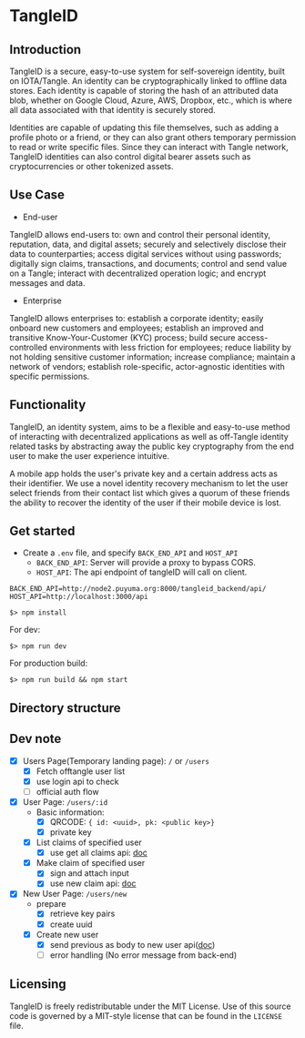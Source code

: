 # TangleID

## Introduction

TangleID is a secure, easy-to-use system for self-sovereign identity,
built on IOTA/Tangle. An identity can be cryptographically linked to
offline data stores. Each identity is capable of storing the hash of
an attributed data blob, whether on Google Cloud, Azure, AWS, Dropbox,
etc., which is where all data associated with that identity is securely
stored.

Identities are capable of updating this file themselves, such as adding
a profile photo or a friend, or they can also grant others temporary
permission to read or write specific files. Since they can interact with
Tangle network, TangleID identities can also control digital bearer assets
such as cryptocurrencies or other tokenized assets.

## Use Case

* End-user

TangleID allows end-users to: own and control their personal identity,
reputation, data, and digital assets; securely and selectively disclose
their data to counterparties; access digital services without using
passwords; digitally sign claims, transactions, and documents; control and
send value on a Tangle; interact with decentralized operation logic; and
encrypt messages and data.

* Enterprise

TangleID allows enterprises to: establish a corporate identity; easily
onboard new customers and employees; establish an improved and transitive
Know-Your-Customer (KYC) process; build secure access-controlled
environments with less friction for employees; reduce liability by not
holding sensitive customer information; increase compliance; maintain a
network of vendors; establish role-specific, actor-agnostic identities
with specific permissions.

## Functionality

TangleID, an identity system, aims to be a flexible and easy-to-use method
of interacting with decentralized applications as well as off-Tangle
 identity related tasks by abstracting away the public key cryptography from
the end user to make the user experience intuitive.

A mobile app holds the user's private key and a certain address acts as
their identifier. We use a novel identity recovery mechanism to let the
user select friends from their contact list which gives a quorum of these
friends the ability to recover the identity of the user if their mobile
device is lost.

## Get started

- Create a `.env` file, and specify `BACK_END_API` and `HOST_API`
  - `BACK_END_API`: Server will provide a proxy to bypass CORS.
  - `HOST_API`: The api endpoint of tangleID will call on client.

```
BACK_END_API=http://node2.puyuma.org:8000/tangleid_backend/api/
HOST_API=http://localhost:3000/api
```

```
$> npm install
```

For dev:

```
$> npm run dev
```

For production build:

```
$> npm run build && npm start
```

## Directory structure

## Dev note

- [x] Users Page(Temporary landing page): `/` or `/users`
  - [x] Fetch offtangle user list
  - [x] use login api to check
  - [ ] official auth flow

- [x] User Page: `/users/:id`
  - Basic information:
    - [x] QRCODE: `{ id: <uuid>, pk: <public key>}`
    - [x] private key
  - [x] List claims of specified user
    - [x] use get all claims api: [doc](https://hackmd.io/s/Sku7aPFkM#)
  - [x] Make claim of specified user
    - [x] sign and attach input
    - [x] use new claim api: [doc](https://hackmd.io/s/HJyzQvF1z)

- [x] New User Page: `/users/new`
  - prepare
    - [x] retrieve key pairs
    - [x] create uuid
  - [x] Create new user
    - [x] send previous as body to new user api([doc](https://hackmd.io/s/BkB03arJz))
    - [ ] error handling (No error message from back-end)

## Licensing
TangleID is freely redistributable under the MIT License. Use of this source
code is governed by a MIT-style license that can be found in the `LICENSE` file.
